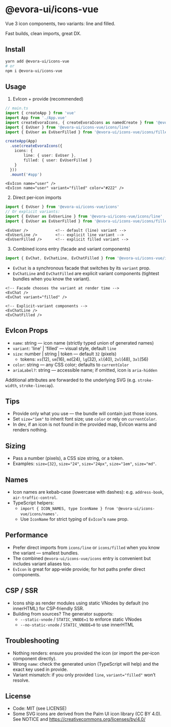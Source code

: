 # @evora-ui/icons-vue

Vue 3 icon components, two variants: line and filled. 

Fast builds, clean imports, great DX.

## Install

```bash
yarn add @evora-ui/icons-vue
# or
npm i @evora-ui/icons-vue
```

## Usage

1) EvIcon + provide (recommended)

```ts
// main.ts
import { createApp } from 'vue'
import App from './App.vue'
import createEvoraIcons, { createEvoraIcons as namedCreate } from '@evora-ui/icons-vue'
import { EvUser } from '@evora-ui/icons-vue/icons/line'
import { EvUser as EvUserFilled } from '@evora-ui/icons-vue/icons/filled'

createApp(App)
  .use(createEvoraIcons({ 
    icons: { 
        line: { user: EvUser }, 
        filled: { user: EvUserFilled } 
    } 
  }))
  .mount('#app')
```

```vue
<EvIcon name="user" />
<EvIcon name="user" variant="filled" color="#222" />
```

2) Direct per‑icon imports

```ts
import { EvUser } from '@evora-ui/icons-vue/icons'
// Or explicit variants:
import { EvUser as EvUserLine } from '@evora-ui/icons-vue/icons/line'
import { EvUser as EvUserFilled } from '@evora-ui/icons-vue/icons/filled'
```

```vue
<EvUser />            <!-- default (line) variant -->
<EvUserLine />        <!-- explicit line variant -->
<EvUserFilled />      <!-- explicit filled variant -->
```

3) Combined icons entry (facade and variant components)

```ts
import { EvChat, EvChatLine, EvChatFilled } from '@evora-ui/icons-vue/icons'
```
- `EvChat` is a synchronous facade that switches by its `variant` prop.
- `EvChatLine` and `EvChatFilled` are explicit variant components (tightest bundles when you know the variant).

```vue
<!-- Facade chooses the variant at render time -->
<EvChat />
<EvChat variant="filled" />

<!-- Explicit‑variant components -->
<EvChatLine />
<EvChatFilled />
```

## EvIcon Props
- `name`: string — icon name (strictly typed union of generated names)
- `variant`: 'line' | 'filled' — visual style, default `line`
- `size`: number | string | token — default `32` (pixels)
  - tokens: `xs`(12), `sm`(16), `md`(24), `lg`(32), `xl`(40), `2xl`(48), `3xl`(56)
- `color`: string — any CSS color; defaults to `currentColor`
- `ariaLabel?`: string — accessible name; if omitted, icon is `aria-hidden`

Additional attributes are forwarded to the underlying SVG (e.g. `stroke-width`, `stroke-linecap`).

## Tips
- Provide only what you use — the bundle will contain just those icons.
- Set `size="1em"` to inherit font size; use `color` or rely on `currentColor`.
- In dev, if an icon is not found in the provided map, EvIcon warns and renders nothing.

## Sizing
- Pass a number (pixels), a CSS size string, or a token.
- Examples: `size={32}`, `size="24"`, `size="24px"`, `size="1em"`, `size="md"`.

## Names
- Icon names are kebab‑case (lowercase with dashes): e.g. `address-book`, `air-traffic-control`.
- TypeScript helpers:
  - `import { ICON_NAMES, type IconName } from '@evora-ui/icons-vue/icons/names'`.
  - Use `IconName` for strict typing of `EvIcon`'s `name` prop.

## Performance
- Prefer direct imports from `icons/line` or `icons/filled` when you know the variant — smallest bundles.
- The combined `@evora-ui/icons-vue/icons` entry is convenient but includes variant aliases too.
- `EvIcon` is great for app‑wide provide; for hot paths prefer direct components.

## CSP / SSR
- Icons ship as render modules using static VNodes by default (no innerHTML) for CSP‑friendly SSR.
- Building from sources? The generator supports:
  - `--static-vnode` / `STATIC_VNODE=1` to enforce static VNodes
  - `--no-static-vnode` / `STATIC_VNODE=0` to use innerHTML

## Troubleshooting
- Nothing renders: ensure you provided the icon (or import the per‑icon component directly).
- Wrong `name`: check the generated union (TypeScript will help) and the exact key used in provide.
- Variant mismatch: if you only provided `line`, `variant="filled"` won’t resolve.

## License
- Code: MIT (see LICENSE)
- Some SVG icons are derived from the Palm UI icon library (CC BY 4.0). See NOTICE and https://creativecommons.org/licenses/by/4.0/
